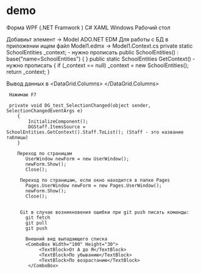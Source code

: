 # demo

Форма WPF (.NET Framwork ) 
C# XAML Windows Рабочий стол



Добавиьт элемент -> Model ADO.NET EDM 
Для работы с БД в приложении ищем файл Model1.edmx -> Model1.Context.cs
        private static SchoolEntities _context; - нужно прописать
        public SchoolEntities()
            : base("name=SchoolEntities")
        {
        }
        public static SchoolEntities GetContext() - нужно прописать
        {
            if (_context == null)
                _context = new SchoolEntities();
            return _context;
        }
        
  Вывод данных в <DataGrid>
   <DataGrid Width="auto" Height="300" AutoGenerateColumns="False" IsReadOnly="True" x:Name="DGStaff">
        <DataGrid>
            <DataGrid.Columns>
                <DataGridTextColumn Header="ID" Binding="{Binding ID}"></DataGridTextColumn>
                <DataGridTextColumn Header="FirstName" Binding="{Binding FirstName}"></DataGridTextColumn>
                </DataGrid.Columns>
        </DataGrid>
     
     Нажимаю F7
     
     private void DG_test_SelectionChanged(object sender, SelectionChangedEventArgs e)
        {
            InitializeComponent();
            DGStaff.ItemsSource = SchoolEntities.GetContext().Staff.ToList(); (Staff - это название таблицы)
        }
           
        Переход по страницам
           UserWindow newForm = new UserWindow();
           newForm.Show();
           Сlose();
      
         Переход по страницам, если окно находится в папке Pages
           Pages.UserWindow newForm = new Pages.UserWindow();
           newForm.Show();
           Сlose();
           
           
         Git в случае возникновения ошибки при git push писать команды:
           git fetch
           git pull
           git push
           
           Внешний вид выпадающего списка
           <ComboBox Width="100" Height="30">
                <TextBlock>От А до Я</TextBlock>
                <TextBlock>По убыванию</TextBlock>
                <TextBlock>По возрастанию</TextBlock>
            </ComboBox>
